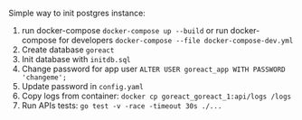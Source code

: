 Simple way to init postgres instance:
1. run docker-compose 
`docker-compose up --build`
or run docker-compose for developers
`docker-compose --file docker-compose-dev.yml`
2. Create database `goreact`
3. Init database with `initdb.sql`
4. Change password for app user
`ALTER USER goreact_app WITH PASSWORD 'changeme';`
5. Update password in `config.yaml`
6. Copy logs from container:
`docker cp goreact_goreact_1:api/logs /logs`  
7. Run APIs tests:
`go test -v -race -timeout 30s ./...`